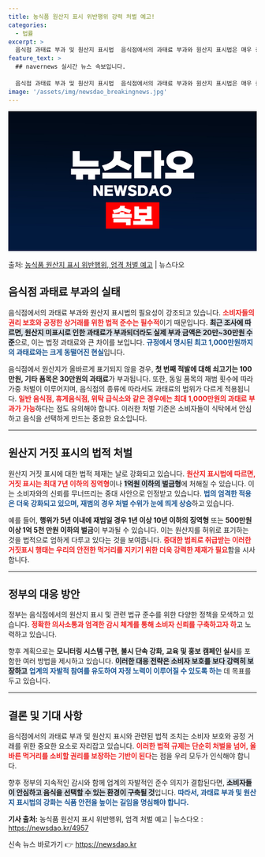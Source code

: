 ```yaml
---
title: 농식품 원산지 표시 위반행위 강력 처벌 예고!
categories:
  - 법률
excerpt: >
  음식점 과태료 부과 및 원산지 표시법  음식점에서의 과태료 부과와 원산지 표시법은 매우 중요한 문제입니다. …
feature_text: >
  ## navernews 실시간 뉴스 속보입니다.

  음식점 과태료 부과 및 원산지 표시법  음식점에서의 과태료 부과와 원산지 표시법은 매우 중요한 문제입니다. …
image: '/assets/img/newsdao_breakingnews.jpg'
---
```


![뉴스다오 속보](/assets/img/newsdao_breakingnews.jpg)

<p>출처: <a href="https://newsdao.kr/4957" rel="dofollow">농식품 원산지 표시 위반행위, 엄격 처벌 예고</a> | 뉴스다오</p>

<h2 data-ke-size="size26">음식점 과태료 부과의 실태</h2>

<p data-ke-size="size16">음식점에서의 과태료 부과와 원산지 표시법의 필요성이 강조되고 있습니다. <b><span style="color: #ee2323;">소비자들의 권리 보호와 공정한 상거래를 위한 법적 준수는 필수적</span></b>이기 때문입니다. <b><span style="background-color: #21538527;">최근 조사에 따르면, 원산지 미표시로 인한 과태료가 부과되더라도 실제 부과 금액은 20만~30만원 수준</span></b>으로, 이는 법정 과태료와 큰 차이를 보입니다. <b><span style="color: #1a5490;">규정에서 명시된 최고 1,000만원까지의 과태료와는 크게 동떨어진 현실</span></b>입니다. </p>

<p data-ke-size="size16">음식점에서 원산지가 올바르게 표기되지 않을 경우, <b>첫 번째 적발에 대해 쇠고기는 100만원, 기타 품목은 30만원의 과태료</b>가 부과됩니다. 또한, 동일 품목의 재범 횟수에 따라 가중 처벌이 이루어지며, 음식점의 종류에 따라서도 과태료의 범위가 다르게 적용됩니다. <b><span style="color: #ee2323;">일반 음식점, 휴게음식점, 위탁 급식소와 같은 경우에는 최대 1,000만원의 과태료 부과가 가능</span></b>하다는 점도 유의해야 합니다. 이러한 처벌 기준은 소비자들이 식탁에서 안심하고 음식을 선택하게 만드는 중요한 요소입니다. </p>

<hr />

<h2 data-ke-size="size26">원산지 거짓 표시의 법적 처벌</h2>

<p data-ke-size="size16">원산지 거짓 표시에 대한 법적 제재는 날로 강화되고 있습니다. <b><span style="color: #ee2323;">원산지 표시법에 따르면, 거짓 표시는 최대 7년 이하의 징역형</span></b>이나 <b><span style="background-color: #21538527;">1억원 이하의 벌금형</span></b>에 처해질 수 있습니다. 이는 소비자와의 신뢰를 무너뜨리는 중대 사안으로 인정받고 있습니다. <b><span style="color: #1a5490;">법의 엄격한 적용은 더욱 강화되고 있으며, 재범의 경우 처벌 수위가 눈에 띄게 상승</span></b>하고 있습니다. </p>

<p data-ke-size="size16">예를 들어, <b>행위가 5년 이내에 재범일 경우 1년 이상 10년 이하의 징역형</b> 또는 <b>500만원 이상 1억 5천 만원 이하의 벌금</b>이 부과될 수 있습니다. 이는 원산지를 허위로 표기하는 것을 법적으로 엄하게 다루고 있다는 것을 보여줍니다. <b><span style="color: #ee2323;">중대한 범죄로 취급받는 이러한 거짓표시 행태는 우리의 안전한 먹거리를 지키기 위한 더욱 강력한 제재가 필요</span></b>함을 시사합니다. </p>

<hr />

<h2 data-ke-size="size26">정부의 대응 방안</h2>

<p data-ke-size="size16">정부는 음식점에서의 원산지 표시 및 관련 법규 준수를 위한 다양한 정책을 모색하고 있습니다. <b><span style="color: #ee2323;">정확한 의사소통과 엄격한 감시 체계를 통해 소비자 신뢰를 구축하고자 하</span></b>고 노력하고 있습니다. </p>

<p data-ke-size="size16">향후 계획으로는 <b>모니터링 시스템 구현, 불시 단속 강화, 교육 및 홍보 캠페인 실시</b>를 포함한 여러 방법을 제시하고 있습니다. <b><span style="background-color: #21538527;">이러한 대응 전략은 소비자 보호를 보다 강력히 보장하고</span></b> <b><span style="color: #1a5490;">업계의 자발적 참여를 유도하여 자정 노력이 이루어질 수 있도록 하는</span></b> 데 목표를 두고 있습니다. </p>

<hr />

<h2 data-ke-size="size26">결론 및 기대 사항</h2>

<p data-ke-size="size16">음식점에서의 과태료 부과 및 원산지 표시와 관련된 법적 조치는 소비자 보호와 공정 거래를 위한 중요한 요소로 자리잡고 있습니다. <b><span style="color: #ee2323;">이러한 법적 규제는 단순히 처벌을 넘어, 올바른 먹거리를 소비할 권리를 보장하는 기반이 된다</span></b>는 점을 우리 모두가 인식해야 합니다. </p>

<p data-ke-size="size16">향후 정부의 지속적인 감시와 함께 업계의 자발적인 준수 의지가 결합된다면, <b><span style="background-color: #21538527;">소비자들이 안심하고 음식을 선택할 수 있는 환경이 구축될 것</span></b>입니다. <b><span style="color: #1a5490;">따라서, 과태료 부과 및 원산지 표시법의 강화는 식품 안전을 높이는 길임을 명심해야 합니다.</span></b> </p>

<p data-ke-size="size16"><b>기사 출처:</b> 농식품 원산지 표시 위반행위, 엄격 처벌 예고 | 뉴스다오  : <a href="https://newsdao.kr/4957">https://newsdao.kr/4957</a></p> 

신속 뉴스 바로가기 👉 <a href="https://newsdao.kr" rel="dofollow">https://newsdao.kr</a>


